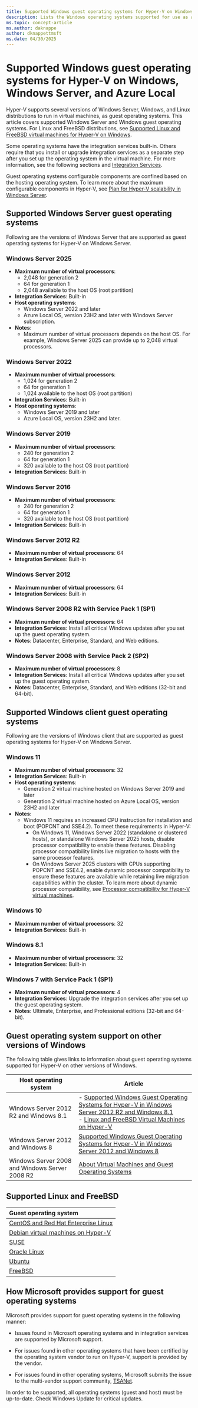 ```yaml
---
title: Supported Windows guest operating systems for Hyper-V on Windows, Windows Server, and Azure Local
description: Lists the Windows operating systems supported for use as a guest in a virtual machine. Also gives links to similar articles for previous versions of Hyper-V.
ms.topic: concept-article
ms.author: daknappe
author: dknappettmsft
ms.date: 04/30/2025
---
```


# Supported Windows guest operating systems for Hyper-V on Windows, Windows Server, and Azure Local

Hyper-V supports several versions of Windows Server, Windows, and Linux distributions to run in virtual machines, as guest operating systems. This article covers supported Windows Server and Windows guest operating systems. For Linux and FreeBSD distributions, see [Supported Linux and FreeBSD virtual machines for Hyper-V on Windows](Supported-Linux-and-FreeBSD-virtual-machines-for-Hyper-V-on-Windows.md).

Some operating systems have the integration services built-in. Others require that you install or upgrade integration services as a separate step after you set up the operating system in the virtual machine. For more information, see the following sections and [Integration Services](/virtualization/hyper-v-on-windows/reference/integration-services).

Guest operating systems configurable components are confined based on the hosting operating system. To learn more about the maximum configurable components in Hyper-V, see [Plan for Hyper-V scalability in Windows Server](plan/plan-hyper-v-scalability-in-windows-server.md).

## Supported Windows Server guest operating systems

Following are the versions of Windows Server that are supported as guest operating systems for Hyper-V on Windows Server.

### Windows Server 2025

- **Maximum number of virtual processors**:  
  - 2,048 for generation 2  
  - 64 for generation 1  
  - 2,048 available to the host OS (root partition)  
- **Integration Services**: Built-in  
- **Host operating systems**:
  - Windows Server 2022 and later
  - Azure Local OS, version 23H2 and later with Windows Server subscription.
- **Notes**:  
  - Maximum number of virtual processors depends on the host OS. For example, Windows Server 2025 can provide up to 2,048 virtual processors.  

### Windows Server 2022

- **Maximum number of virtual processors**:  
  - 1,024 for generation 2  
  - 64 for generation 1  
  - 1,024 available to the host OS (root partition)  
- **Integration Services**: Built-in  
- **Host operating systems**:
  - Windows Server 2019 and later
  - Azure Local OS, version 23H2 and later.

### Windows Server 2019

- **Maximum number of virtual processors**:  
  - 240 for generation 2  
  - 64 for generation 1  
  - 320 available to the host OS (root partition)  
- **Integration Services**: Built-in  

### Windows Server 2016

- **Maximum number of virtual processors**:  
  - 240 for generation 2  
  - 64 for generation 1  
  - 320 available to the host OS (root partition)  
- **Integration Services**: Built-in  

### Windows Server 2012 R2

- **Maximum number of virtual processors**: 64  
- **Integration Services**: Built-in  

### Windows Server 2012

- **Maximum number of virtual processors**: 64  
- **Integration Services**: Built-in  

### Windows Server 2008 R2 with Service Pack 1 (SP1)

- **Maximum number of virtual processors**: 64  
- **Integration Services**: Install all critical Windows updates after you set up the guest operating system.  
- **Notes**: Datacenter, Enterprise, Standard, and Web editions.  

### Windows Server 2008 with Service Pack 2 (SP2)

- **Maximum number of virtual processors**: 8  
- **Integration Services**: Install all critical Windows updates after you set up the guest operating system.  
- **Notes**: Datacenter, Enterprise, Standard, and Web editions (32-bit and 64-bit).  

## Supported Windows client guest operating systems

Following are the versions of Windows client that are supported as guest operating systems for Hyper-V on Windows Server.

### Windows 11

- **Maximum number of virtual processors**: 32
- **Integration Services**: Built-in
- **Host operating systems**:
  - Generation 2 virtual machine hosted on Windows Server 2019 and later
  - Generation 2 virtual machine hosted on Azure Local OS, version 23H2 and later
- **Notes**:  
  - Windows 11 requires an increased CPU instruction for installation and boot (POPCNT and SSE4.2). To meet these requirements in Hyper-V:  
    - On Windows 11, Windows Server 2022 (standalone or clustered hosts), or standalone Windows Server 2025 hosts, disable processor compatibility to enable these features. Disabling processor compatibility limits live migration to hosts with the same processor features.  
    - On Windows Server 2025 clusters with CPUs supporting POPCNT and SSE4.2, enable dynamic processor compatibility to ensure these features are available while retaining live migration capabilities within the cluster. To learn more about dynamic processor compatibility, see [Processor compatibility for Hyper-V virtual machines](processor-compatibility-mode.md).

### Windows 10

- **Maximum number of virtual processors**: 32  
- **Integration Services**: Built-in  

### Windows 8.1

- **Maximum number of virtual processors**: 32  
- **Integration Services**: Built-in  

### Windows 7 with Service Pack 1 (SP1)

- **Maximum number of virtual processors**: 4  
- **Integration Services**: Upgrade the integration services after you set up the guest operating system.  
- **Notes**: Ultimate, Enterprise, and Professional editions (32-bit and 64-bit).  

## Guest operating system support on other versions of Windows

The following table gives links to information about guest operating systems supported for Hyper-V on other versions of Windows.

|Host operating system|Article|
|-------------------------|---------|
|Windows Server 2012 R2 and Windows 8.1|-   [Supported Windows Guest Operating Systems for Hyper-V in Windows Server 2012 R2 and Windows 8.1](/previous-versions/windows/it-pro/windows-server-2012-R2-and-2012/dn792027(v=ws.11))<br />-   [Linux and FreeBSD Virtual Machines on Hyper-V](Supported-Linux-and-FreeBSD-virtual-machines-for-Hyper-V-on-Windows.md)|
|Windows Server 2012 and Windows 8|[Supported Windows Guest Operating Systems for Hyper-V in Windows Server 2012 and Windows 8](/previous-versions/windows/it-pro/windows-server-2012-R2-and-2012/dn792028(v=ws.11))|
|Windows Server 2008 and Windows Server 2008 R2|[About Virtual Machines and Guest Operating Systems](/previous-versions/windows/it-pro/windows-server-2008-R2-and-2008/cc794868(v=ws.10))|

## Supported Linux and FreeBSD

| Guest operating system |
|:-----|
| [CentOS and Red Hat Enterprise Linux](/windows-server/virtualization/hyper-v/Supported-CentOS-and-Red-Hat-Enterprise-Linux-virtual-machines-on-Hyper-V) |
| [Debian virtual machines on Hyper-V](/windows-server/virtualization/hyper-v/Supported-Debian-virtual-machines-on-Hyper-V) |
| [SUSE](/windows-server/virtualization/hyper-v/Supported-SUSE-virtual-machines-on-Hyper-V) |
| [Oracle Linux](/windows-server/virtualization/hyper-v/Supported-Oracle-Linux-virtual-machines-on-Hyper-V)  |
| [Ubuntu](/windows-server/virtualization/hyper-v/Supported-Ubuntu-virtual-machines-on-Hyper-V) |
| [FreeBSD](/windows-server/virtualization/hyper-v/Supported-FreeBSD-virtual-machines-on-Hyper-V) |

## How Microsoft provides support for guest operating systems

Microsoft provides support for guest operating systems in the following manner:

- Issues found in Microsoft operating systems and in integration services are supported by Microsoft support.

- For issues found in other operating systems that have been certified by the operating system vendor to run on Hyper-V, support is provided by the vendor.

- For issues found in other operating systems, Microsoft submits the issue to the multi-vendor support community, [TSANet](https://www.tsanet.org/).

In order to be supported, all operating systems (guest and host) must be up-to-date. Check Windows Update for critical updates.
